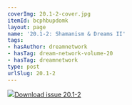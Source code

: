 ```yaml
---
coverImg: 20.1-2-cover.jpg
itemId: bcphbupdomk
layout: page
name: '20.1-2: Shamanism & Dreams II'
tags:
- hasAuthor: dreamnetwork
- hasTag: dream-network-volume-20
- hasTag: dreamnetwork
type: post
urlSlug: 20.1-2
---
```

<img class="card-journal-img" src="../images/20.1-2-rect.jpg"/><a href="../files/pdfs/Volume_20/20.1-20.2_shaman_II.pdf" download="">Download issue 20.1-2</a>